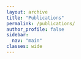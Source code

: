 ```yaml
---
layout: archive
title: "Publications"
permalink: /publications/
author_profile: false
sidebar:
  nav: "main"
classes: wide
---
```


<!-- ## Peer-reviewed Publications
{% for post in site.peerreviewed reversed %}
  {% include archive-single.html %}
{% endfor %}

## Workshop Papers and Technical Reports
{% for post in site.workshops reversed %}
  {% include archive-single.html %}
{% endfor %}

## Workshop proceedings
{% for post in site.workshopprocs reversed %}
  {% include archive-single.html %}
{% endfor %} -->
